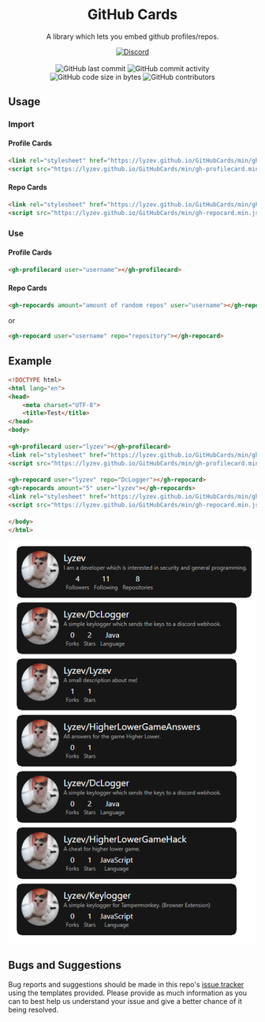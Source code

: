 <h1 align="center">GitHub Cards</h1>

<p align="center">A library which lets you embed github profiles/repos.</p>

<div align="center">
    <a href="https://lyzev.github.io/discord/"><img src="https://img.shields.io/discord/610120595765723137?logo=discord" alt="Discord"/></a>
    <br><br>
    <img src="https://img.shields.io/github/last-commit/Lyzev/GitHubCards" alt="GitHub last commit"/>
    <img src="https://img.shields.io/github/commit-activity/w/Lyzev/GitHubCards" alt="GitHub commit activity"/>
    <br>
    <img src="https://img.shields.io/github/languages/code-size/Lyzev/GitHubCards" alt="GitHub code size in bytes"/>
    <img src="https://img.shields.io/github/contributors/Lyzev/GitHubCards" alt="GitHub contributors"/>
</div>

## Usage

### Import

#### Profile Cards
````html
<link rel="stylesheet" href="https://lyzev.github.io/GitHubCards/min/gh-profilecard.min.css">
<script src="https://lyzev.github.io/GitHubCards/min/gh-profilecard.min.js"></script>
````

#### Repo Cards
```html
<link rel="stylesheet" href="https://lyzev.github.io/GitHubCards/min/gh-repocard.min.css">
<script src="https://lyzev.github.io/GitHubCards/min/gh-repocard.min.js"></script>
```

### Use

#### Profile Cards
```html
<gh-profilecard user="username"></gh-profilecard>
```

#### Repo Cards
```html
<gh-repocards amount="amount of random repos" user="username"></gh-repocards>
```
or
```html
<gh-repocard user="username" repo="repository"></gh-repocard>
```

## Example
```html
<!DOCTYPE html>
<html lang="en">
<head>
    <meta charset="UTF-8">
    <title>Test</title>
</head>
<body>

<gh-profilecard user="lyzev"></gh-profilecard>
<link rel="stylesheet" href="https://lyzev.github.io/GitHubCards/min/gh-profilecard.min.css">
<script src="https://lyzev.github.io/GitHubCards/min/gh-profilecard.min.js"></script>

<gh-repocard user="lyzev" repo="DcLogger"></gh-repocard>
<gh-repocards amount="5" user="lyzev"></gh-repocards>
<link rel="stylesheet" href="https://lyzev.github.io/GitHubCards/min/gh-repocard.min.css">
<script src="https://lyzev.github.io/GitHubCards/min/gh-repocard.min.js"></script>

</body>
</html>
```

![Example Image](assets/img.png)

## Bugs and Suggestions
Bug reports and suggestions should be made in this repo's [issue tracker](https://github.com/Lyzev/GitHubCards/issues) using the templates provided. Please provide as much information as you can to best help us understand your issue and give a better chance of it being resolved.
